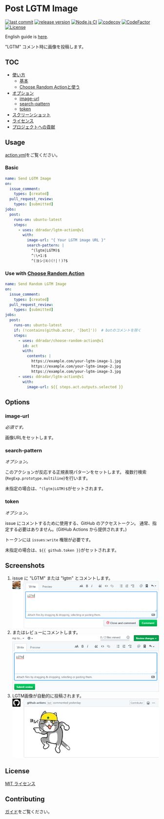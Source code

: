 # Post LGTM Image

[![last commit](https://img.shields.io/github/last-commit/ddradar/lgtm-action "last commit")](https://github.com/ddradar/lgtm-action/commits/master)
[![release version](https://img.shields.io/github/v/release/ddradar/lgtm-action "release version")](https://github.com/ddradar/lgtm-action/releases)
[![Node.js CI](https://github.com/ddradar/lgtm-action/actions/workflows/nodejs.yml/badge.svg)](https://github.com/ddradar/lgtm-action/actions/workflows/nodejs.yml)
[![codecov](https://codecov.io/gh/ddradar/lgtm-action/branch/master/graph/badge.svg)](https://codecov.io/gh/ddradar/lgtm-action)
[![CodeFactor](https://www.codefactor.io/repository/github/ddradar/lgtm-action/badge)](https://www.codefactor.io/repository/github/ddradar/lgtm-action)
[![License](https://img.shields.io/github/license/ddradar/lgtm-action)](LICENSE)

English guide is [here](./README.md).

"LGTM" コメント時に画像を投稿します。

## TOC

- [使い方](#usage)
  - [基本](#basic)
  - [Choose Random Actionと使う](#use-with-choose-random-action)
- [オプション](#options)
  - [image-url](#image-url)
  - [search-pattern](#search-pattern)
  - [token](#token)
- [スクリーンショット](#screenshots)
- [ライセンス](#license)
- [プロジェクトへの貢献](#contributing)

## Usage

[action.yml](./action.yml)をご覧ください。

### Basic

```yaml
name: Send LGTM Image
on:
  issue_comment:
    types: [created]
  pull_request_review:
    types: [submitted]
jobs:
  post:
    runs-on: ubuntu-latest
    steps:
      - uses: ddradar/lgtm-action@v1
        with:
          image-url: "{ Your LGTM image URL }"
          search-pattern: |
            ^(lgtm|LGTM)$
            ^:\+1:$
            ^(ヨシ|ﾖｼ)(!|！)?$
```

### Use with [Choose Random Action](https://github.com/ddradar/choose-random-action)

```yaml
name: Send Random LGTM Image
on:
  issue_comment:
    types: [created]
  pull_request_review:
    types: [submitted]
jobs:
  post:
    runs-on: ubuntu-latest
    if: (!contains(github.actor, '[bot]'))  # botのコメントを除く
    steps:
      - uses: ddradar/choose-random-action@v1
        id: act
        with:
          contents: |
            https://example.com/your-lgtm-image-1.jpg
            https://example.com/your-lgtm-image-2.jpg
            https://example.com/your-lgtm-image-3.jpg
      - uses: ddradar/lgtm-action@v1
        with:
          image-url: ${{ steps.act.outputs.selected }}
```

## Options

### image-url

*必須です。*

画像URLをセットします。

### search-pattern

*オプション。*

このアクションが反応する正規表現パターンをセットします。
複数行検索(`RegExp.prototype.multiline`)を行います。

未指定の場合は、`^(lgtm|LGTM)$`がセットされます。

### token

*オプション。*

issue にコメントするために使用する、GitHub のアクセストークン。
通常、指定する必要はありません。(GitHub Actions から提供されます。)

トークンには `issues:write` 権限が必要です。

未指定の場合は、`${{ github.token }}`がセットされます。

## Screenshots

1. issue に "LGTM" または "lgtm" とコメントします。
  ![Send issue comment](https://raw.githubusercontent.com/ddradar/lgtm-action/master/images/screenshot_comment.png)
1. またはレビューにコメントします。
  ![Send review comment](https://raw.githubusercontent.com/ddradar/lgtm-action/master/images/screenshot_pull_request_review.png)
1. LGTM画像が自動的に投稿されます。
  ![LGTM image post](https://raw.githubusercontent.com/ddradar/lgtm-action/master/images/screenshot_action_works.png)

## License

[MIT ライセンス](LICENSE)

## Contributing

[ガイド](CONTRIBUTING-ja.md)をご覧ください。
